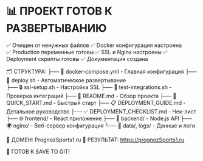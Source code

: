 📊 ПРОЕКТ ГОТОВ К РАЗВЕРТЫВАНИЮ
=====================================

✅ Очищен от ненужных файлов
✅ Docker конфигурация настроена  
✅ Production переменные готовы
✅ SSL и Nginx настроены
✅ Deployment скрипты готовы
✅ Документация создана

🗂️ СТРУКТУРА:
├── 🐳 docker-compose.yml      - Главная конфигурация
├── 📜 deploy.sh               - Автоматическое развертывание  
├── 🔒 ssl-setup.sh            - Настройка SSL
├── 🧪 test-integrations.sh    - Проверка интеграций
├── 📖 README.md               - Обзор проекта
├── 🚀 QUICK_START.md          - Быстрый старт
├── 📋 DEPLOYMENT_GUIDE.md     - Детальное руководство
├── ✅ DEPLOYMENT_CHECKLIST.md - Чек-лист
├── 🌐 frontend/               - React приложение
├── 🔧 backend/                - Node.js API
├── 🌍 nginx/                  - Веб-сервер конфигурация
└── 📁 data/, logs/            - Данные и логи

🎯 ДОМЕН: PrognozSports1.ru
🔗 РЕЗУЛЬТАТ: https://prognozSports1.ru

💾 ГОТОВ К SAVE TO GIT!